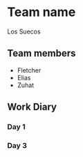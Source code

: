 # Team name
Los Suecos 

## Team members
- Fletcher
- Elias
- Zuhat

## Work Diary

### Day 1

### Day 3
